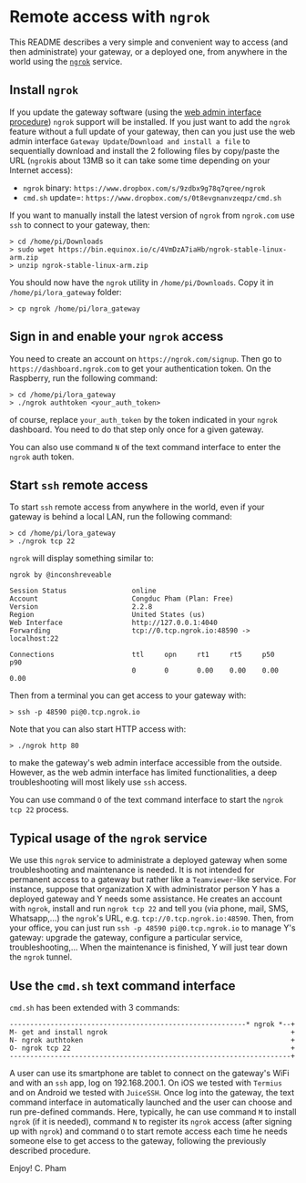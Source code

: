 Remote access with `ngrok`
==========================

This README describes a very simple and convenient way to access (and then administrate) your gateway, or a deployed one, from anywhere in the world using the [`ngrok`](https://ngrok.com/docs/2#getting-started) service.

Install `ngrok`
---------------

If you update the gateway software (using the [web admin interface procedure](https://github.com/CongducPham/LowCostLoRaGw#option-i)) `ngrok` support will be installed. If you just want to add the `ngrok` feature without a full update of your gateway, then can you just use the web admin interface `Gateway Update`/`Download and install a file` to sequentially download and install the 2 following files by copy/paste the URL (`ngrok`is about 13MB so it can take some time depending on your Internet access):

- `ngrok` binary: `https://www.dropbox.com/s/9zdbx9g78q7qree/ngrok`
- `cmd.sh` update=: `https://www.dropbox.com/s/0t8evgnanvzeqpz/cmd.sh`  

If you want to manually install the latest version of `ngrok` from `ngrok.com` use `ssh` to connect to your gateway, then:

	> cd /home/pi/Downloads
	> sudo wget https://bin.equinox.io/c/4VmDzA7iaHb/ngrok-stable-linux-arm.zip
	> unzip ngrok-stable-linux-arm.zip

You should now have the `ngrok` utility in `/home/pi/Downloads`. Copy it in `/home/pi/lora_gateway` folder:

	> cp ngrok /home/pi/lora_gateway

Sign in and enable your `ngrok` access
--------------------------------------

You need to create an account on `https://ngrok.com/signup`. Then go to `https://dashboard.ngrok.com` to get your authentication token. On the Raspberry, run the following command:

	> cd /home/pi/lora_gateway
	> ./ngrok authtoken <your_auth_token>
	
of course, replace `your_auth_token` by the token indicated in your `ngrok` dashboard. You need to do that step only once for a given gateway.

You can also use command `N` of the text command interface to enter the `ngrok` auth token.

Start `ssh` remote access
-------------------------

To start `ssh` remote access from anywhere in the world, even if your gateway is behind a local LAN, run the following command:

	> cd /home/pi/lora_gateway
	> ./ngrok tcp 22
	
`ngrok` will display something similar to:

	ngrok by @inconshreveable
																																																		 
	Session Status                online                                                                                                                                                                     
	Account                       Congduc Pham (Plan: Free)                                                                                                                                                  
	Version                       2.2.8                                                                                                                                                                      
	Region                        United States (us)                                                                                                                                                         
	Web Interface                 http://127.0.0.1:4040                                                                                                                                                      
	Forwarding                    tcp://0.tcp.ngrok.io:48590 -> localhost:22                                                                                                                                 
																																																		 
	Connections                   ttl     opn     rt1     rt5     p50     p90                                                                                                                                
								  0       0       0.00    0.00    0.00    0.00   	

Then from a terminal you can get access to your gateway with:

	> ssh -p 48590 pi@0.tcp.ngrok.io
	
Note that you can also start HTTP access with:

	> ./ngrok http 80
	
to make the gateway's web admin interface accessible from the outside. However, as the web admin interface has limited functionalities, a deep troubleshooting will most likely use `ssh` access.

You can use command `O` of the text command interface to start the `ngrok tcp 22` process.	 	

Typical usage of the `ngrok` service
------------------------------------

We use this `ngrok` service to administrate a deployed gateway when some troubleshooting and maintenance is needed. It is not intended for permanent access to a gateway but rather like a `Teamviewer`-like service. For instance, suppose that organization X with administrator person Y has a deployed gateway and Y needs some assistance. He creates an account with `ngrok`, install and run `ngrok tcp 22` and tell you (via phone, mail, SMS, Whatsapp,...) the `ngrok`'s URL, e.g. `tcp://0.tcp.ngrok.io:48590`. Then, from your office, you can just run `ssh -p 48590 pi@0.tcp.ngrok.io` to manage Y's gateway: upgrade the gateway, configure a particular service, troubleshooting,... When the maintenance is finished, Y will just tear down the `ngrok` tunnel.

Use the `cmd.sh` text command interface
---------------------------------------

`cmd.sh` has been extended with 3 commands:

	----------------------------------------------------------* ngrok *--+
	M- get and install ngrok                                             +
	N- ngrok authtoken                                                   +
	O- ngrok tcp 22                                                      + 
	---------------------------------------------------------------------+	
	
A user can use its smartphone are tablet to connect on the gateway's WiFi and with an `ssh` app, log on 192.168.200.1. On iOS we tested with `Termius` and on Android we tested with `JuiceSSH`.	Once log into the gateway, the text command interface in automatically launched and the user can choose and run pre-defined commands. Here, typically, he can use command `M` to install `ngrok` (if it is needed), command `N` to register its `ngrok` access (after signing up with `ngrok`) and command `O` to start remote access each time he needs someone else to get access to the gateway, following the previously described procedure. 
	
	
Enjoy!
C. Pham		